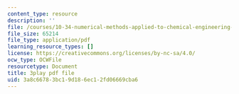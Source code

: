```yaml
---
content_type: resource
description: ''
file: /courses/10-34-numerical-methods-applied-to-chemical-engineering-fall-2015/3a8c66783bc19d186ec12fd06669cba6_3rIGt0GdGMY.pdf
file_size: 65214
file_type: application/pdf
learning_resource_types: []
license: https://creativecommons.org/licenses/by-nc-sa/4.0/
ocw_type: OCWFile
resourcetype: Document
title: 3play pdf file
uid: 3a8c6678-3bc1-9d18-6ec1-2fd06669cba6
---
```

